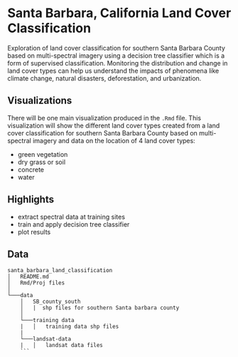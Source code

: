 # Santa Barbara, California Land Cover Classification

Exploration of land cover classification for southern Santa Barbara County based on multi-spectral imagery using a decision tree classifier which is a form of supervised classification. Monitoring the distribution and change in land cover types can help us understand the impacts of phenomena like climate change, natural disasters, deforestation, and urbanization. 

## Visualizations
There will be one main visualization produced in the `.Rmd` file. This visualization will show the different land cover types created from a land cover classification for southern Santa Barbara County based on multi-spectral imagery and data on the location of 4 land cover types:

-   green vegetation
-   dry grass or soil
-   concrete
-   water


## Highlights
-   extract spectral data at training sites
-   train and apply decision tree classifier
-   plot results


## Data

```{r}
santa_barbara_land_classification
│   README.md
│   Rmd/Proj files    
│
└───data
    │   SB_county_south
    │   |  shp files for southern Santa barbara county
    │
    └───training data
    |   │   training data shp files
    |
    └───landsat-data
    |   │   landsat data files
    ```